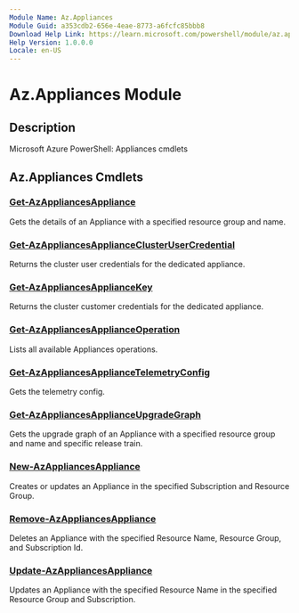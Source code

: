 ```yaml
---
Module Name: Az.Appliances
Module Guid: a353cdb2-656e-4eae-8773-a6fcfc85bbb8
Download Help Link: https://learn.microsoft.com/powershell/module/az.appliances
Help Version: 1.0.0.0
Locale: en-US
---
```


# Az.Appliances Module
## Description
Microsoft Azure PowerShell: Appliances cmdlets

## Az.Appliances Cmdlets
### [Get-AzAppliancesAppliance](Get-AzAppliancesAppliance.md)
Gets the details of an Appliance with a specified resource group and name.

### [Get-AzAppliancesApplianceClusterUserCredential](Get-AzAppliancesApplianceClusterUserCredential.md)
Returns the cluster user credentials for the dedicated appliance.

### [Get-AzAppliancesApplianceKey](Get-AzAppliancesApplianceKey.md)
Returns the cluster customer credentials for the dedicated appliance.

### [Get-AzAppliancesApplianceOperation](Get-AzAppliancesApplianceOperation.md)
Lists all available Appliances operations.

### [Get-AzAppliancesApplianceTelemetryConfig](Get-AzAppliancesApplianceTelemetryConfig.md)
Gets the telemetry config.

### [Get-AzAppliancesApplianceUpgradeGraph](Get-AzAppliancesApplianceUpgradeGraph.md)
Gets the upgrade graph of an Appliance with a specified resource group and name and specific release train.

### [New-AzAppliancesAppliance](New-AzAppliancesAppliance.md)
Creates or updates an Appliance in the specified Subscription and Resource Group.

### [Remove-AzAppliancesAppliance](Remove-AzAppliancesAppliance.md)
Deletes an Appliance with the specified Resource Name, Resource Group, and Subscription Id.

### [Update-AzAppliancesAppliance](Update-AzAppliancesAppliance.md)
Updates an Appliance with the specified Resource Name in the specified Resource Group and Subscription.

